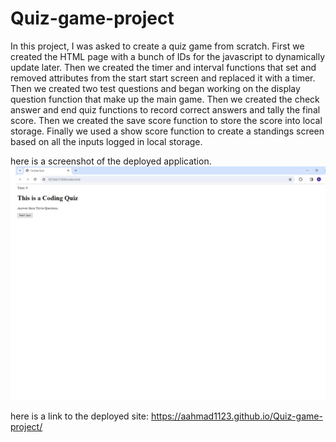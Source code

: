 # Quiz-game-project
In this project, I was asked to create a quiz game from scratch. First we created the HTML page with a bunch of IDs for the javascript to dynamically update later. Then we created the timer and interval functions that set and removed attributes from the start start screen and replaced it with a timer. Then we created two test questions and began working on the display question function that make up the main game. Then we created the check answer and end quiz functions to record correct answers and tally the final score. Then we created the save score function to store the score into local storage. Finally we used a show score function to create a standings screen based on all the inputs logged in local storage.

here is a screenshot of the deployed application.
![screenshot-of-project](/assets/images/quiz-project-screenshot.jpg)

here is a link to the deployed site:
https://aahmad1123.github.io/Quiz-game-project/
